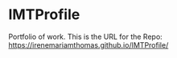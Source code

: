 # IMTProfile
Portfolio of work. This is the URL for the Repo: https://irenemariamthomas.github.io/IMTProfile/
